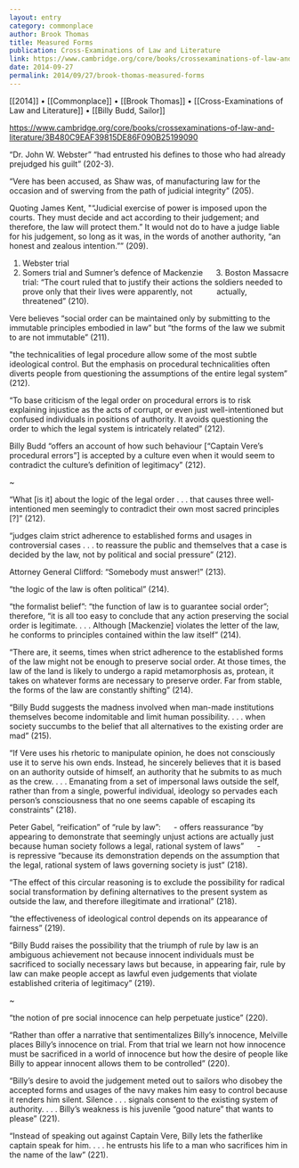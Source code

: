 ```yaml
---
layout: entry
category: commonplace
author: Brook Thomas
title: Measured Forms
publication: Cross-Examinations of Law and Literature
link: https://www.cambridge.org/core/books/crossexaminations-of-law-and-literature/3B480C9EAF39815DE86F090B25199090
date: 2014-09-27
permalink: 2014/09/27/brook-thomas-measured-forms
---
```


[[2014]] • [[Commonplace]] • [[Brook Thomas]] • [[Cross-Examinations of Law and Literature]] • [[Billy Budd, Sailor]]

https://www.cambridge.org/core/books/crossexaminations-of-law-and-literature/3B480C9EAF39815DE86F090B25199090

“Dr. John W. Webster” “had entrusted his defines to those who had already prejudged his guilt” (202-3). 

“Vere has been accused, as Shaw was, of manufacturing law for the occasion and of swerving from the path of judicial integrity” (205).

Quoting James Kent, "“Judicial exercise of power is imposed upon the courts. They must decide and act according to their judgement; and therefore, the law will protect them.” It would not do to have a judge liable for his judgement, so long as it was, in the words of another authority, “an honest and zealous intention.”” (209).

1. Webster trial
2. Somers trial and Sumner’s defence of Mackenzie
     3. Boston Massacre trial: “The court ruled that to justify their actions the soldiers needed to prove only that their lives were apparently, not           actually, threatened” (210).

Vere believes “social order can be maintained only by submitting to the immutable principles embodied in law” but “the forms of the law we submit to are not immutable” (211).

"the technicalities of legal procedure allow some of the most subtle ideological control. But the emphasis on procedural technicalities often diverts people from questioning the assumptions of the entire legal system” (212).

“To base criticism of the legal order on procedural errors is to risk explaining injustice as the acts of corrupt, or even just well-intentioned but confused individuals in positions of authority. It avoids questioning the order to which the legal system is intricately related” (212).

Billy Budd “offers an account of how such behaviour [“Captain Vere’s procedural errors”] is accepted by a culture even when it would seem to contradict the culture’s definition of legitimacy” (212).

~

“What [is it] about the logic of the legal order . . . that causes three well-intentioned men seemingly to contradict their own most sacred principles [?]” (212).

“judges claim strict adherence to established forms and usages in controversial cases . . . to reassure the public and themselves that a case is decided by the law, not by political and social pressure” (212).

Attorney General Clifford: “Somebody must answer!” (213).

“the logic of the law is often political” (214).

“the formalist belief”: “the function of law is to guarantee social order”; therefore, “it is all too easy to conclude that any action preserving the social order is legitimate. . . . Although [Mackenzie] violates the letter of the law, he conforms to principles contained within the law itself” (214).

“There are, it seems, times when strict adherence to the established forms of the law might not be enough to preserve social order. At those times, the law of the land is likely to undergo a rapid metamorphosis as, protean, it takes on whatever forms are necessary to preserve order. Far from stable, the forms of the law are constantly shifting” (214).

“Billy Budd suggests the madness involved when man-made institutions themselves become indomitable and limit human possibility. . . . when society succumbs to the belief that all alternatives to the existing order are mad” (215).

“If Vere uses his rhetoric to manipulate opinion, he does not consciously use it to serve his own ends. Instead, he sincerely believes that it is based on an authority outside of himself, an authority that he submits to as much as the crew. . . . Emanating from a set of impersonal laws outside the self, rather than from a single, powerful individual, ideology so pervades each person’s consciousness that no one seems capable of escaping its constraints” (218).

Peter Gabel, “reification” of “rule by law”:
     - offers reassurance “by appearing to demonstrate that seemingly unjust actions are actually just because human society follows a legal, rational system of laws”
     - is repressive “because its demonstration depends on the assumption that the legal, rational system of laws governing society is just” (218).

“The effect of this circular reasoning is to exclude the possibility for radical social transformation by defining alternatives to the present system as outside the law, and therefore illegitimate and irrational” (218).

“the effectiveness of ideological control depends on its appearance of fairness” (219).

“Billy Budd raises the possibility that the triumph of rule by law is an ambiguous achievement not because innocent individuals must be sacrificed to socially necessary laws but because, in appearing fair, rule by law can make people accept as lawful even judgements that violate established criteria of legitimacy” (219).

~

“the notion of pre social innocence can help perpetuate justice” (220).

“Rather than offer a narrative that sentimentalizes Billy’s innocence, Melville places Billy’s innocence on trial. From that trial we learn not how innocence must be sacrificed in a world of innocence but how the desire of people like Billy to appear innocent allows them to be controlled” (220).

“Billy’s desire to avoid the judgement meted out to sailors who disobey the accepted forms and usages of the navy makes him easy to control because it renders him silent. Silence . . . signals consent to the existing system of authority. . . . Billy’s weakness is his juvenile “good nature” that wants to please” (221).

“Instead of speaking out against Captain Vere, Billy lets the fatherlike captain speak for him. . . . he entrusts his life to a man who sacrifices him in the name of the law” (221).

